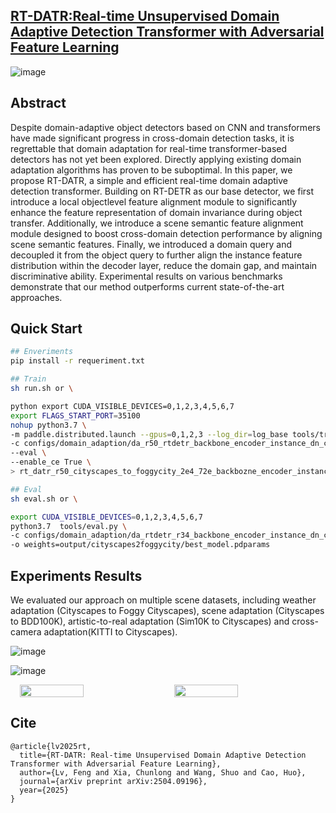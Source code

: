 ## [RT-DATR:Real-time Unsupervised Domain Adaptive Detection Transformer with Adversarial Feature Learning](https://arxiv.org/abs/2504.09196)
![image](https://github.com/user-attachments/assets/f3008521-a10f-4089-b6d5-95a21c46ec55)
## Abstract
Despite domain-adaptive object detectors based on CNN and transformers have made significant progress in cross-domain detection tasks, it is regrettable that domain adaptation for real-time transformer-based detectors has not yet been explored. Directly applying existing domain adaptation algorithms has proven to be suboptimal. In this paper, we propose RT-DATR, a simple and efficient real-time domain adaptive detection transformer. Building on RT-DETR as our base detector, we first introduce a local objectlevel feature alignment module to significantly enhance the feature representation of domain invariance during object transfer. Additionally, we introduce a scene semantic feature alignment module designed to boost cross-domain detection performance by aligning scene semantic features. Finally, we introduced a domain query and decoupled it from the object query to further align the instance feature distribution within the decoder layer, reduce the domain gap, and maintain discriminative ability. Experimental results on various benchmarks demonstrate that our method outperforms current state-of-the-art approaches.


## Quick Start
```bash
## Enveriments
pip install -r requeriment.txt

## Train
sh run.sh or \

python export CUDA_VISIBLE_DEVICES=0,1,2,3,4,5,6,7
export FLAGS_START_PORT=35100
nohup python3.7 \
-m paddle.distributed.launch --gpus=0,1,2,3 --log_dir=log_base tools/train.py \
-c configs/domain_adaption/da_r50_rtdetr_backbone_encoder_instance_dn_cmt_city2foggycity.yml \
--eval \
--enable_ce True \
> rt_datr_r50_cityscapes_to_foggycity_2e4_72e_backbozne_encoder_instance_dn_cmt_loss2.txt 2>&1 &

## Eval
sh eval.sh or \

export CUDA_VISIBLE_DEVICES=0,1,2,3,4,5,6,7
python3.7  tools/eval.py \
-c configs/domain_adaption/da_rtdetr_r34_backbone_encoder_instance_dn_cmt_city2foggycity.yml \
-o weights=output/cityscapes2foggycity/best_model.pdparams

```

## Experiments Results
We evaluated our approach on multiple scene datasets, including weather adaptation (Cityscapes to Foggy Cityscapes), scene adaptation (Cityscapes to BDD100K), artistic-to-real adaptation (Sim10K to Cityscapes) and cross-camera adaptation(KITTI to Cityscapes). 

![image](https://github.com/user-attachments/assets/26e1b8d5-d27e-4256-8e4d-b5718d9cd4be)

![image](https://github.com/user-attachments/assets/999a9fb8-b1a3-4c03-952f-13850fd3e7ea)

<div style="display: flex; gap: 20px;justify-content: center; margin-bottom: 20px;">
  <img src="https://github.com/user-attachments/assets/fd862dbf-aef8-44f1-99ba-8792a8f09ba3" alt="" width="45%">
  <img src="https://github.com/user-attachments/assets/e3eb5b94-4014-4e31-9b08-409b1463e446" alt="" width="45%">
</div>

## Cite
```
@article{lv2025rt,
  title={RT-DATR: Real-time Unsupervised Domain Adaptive Detection Transformer with Adversarial Feature Learning},
  author={Lv, Feng and Xia, Chunlong and Wang, Shuo and Cao, Huo},
  journal={arXiv preprint arXiv:2504.09196},
  year={2025}
}
```

